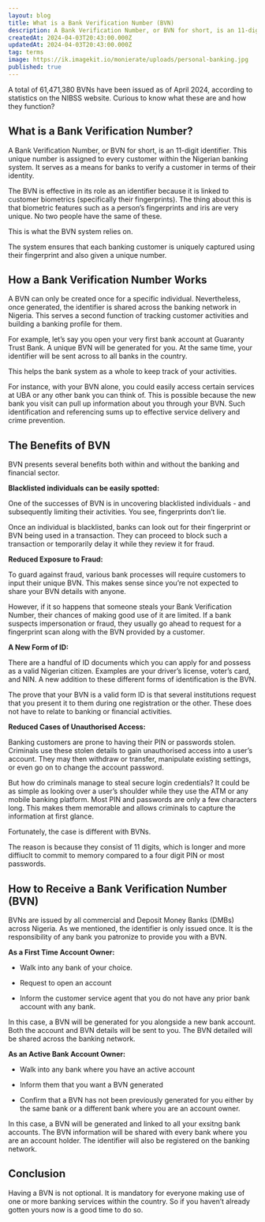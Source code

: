 ```yaml
---
layout: blog
title: What is a Bank Verification Number (BVN)
description: A Bank Verification Number, or BVN for short, is an 11-digit identifier. This unique number is assigned to every customer within the Nigerian banking system. It serves as a means for banks to verify a customer in terms of their identity.
createdAt: 2024-04-03T20:43:00.000Z
updatedAt: 2024-04-03T20:43:00.000Z
tag: terms
image: https://ik.imagekit.io/monierate/uploads/personal-banking.jpg
published: true
---
```

A total of 61,471,380 BVNs have been issued as of April 2024, according to statistics on the NIBSS website. Curious to know what these are and how they function?

## What is a Bank Verification Number?

A Bank Verification Number, or BVN for short, is an 11-digit identifier. This unique number is assigned to every customer within the Nigerian banking system. It serves as a means for banks to verify a customer in terms of their identity.

The BVN is effective in its role as an identifier because it is linked to customer biometrics (specifically their fingerprints). The thing about this is that biometric features such as a person’s fingerprints and iris are very unique. No two people have the same of these.

This is what the BVN system relies on.

The system ensures that each banking customer is uniquely captured using their fingerprint and also given a unique number.

## How a Bank Verification Number Works

A BVN can only be created once for a specific individual. Nevertheless, once generated, the identifier is shared across the banking network in Nigeria. This serves a second function of tracking customer activities and building a banking profile for them.

For example, let’s say you open your very first bank account at Guaranty Trust Bank. A unique BVN will be generated for you. At the same time, your identifier will be sent across to all banks in the country.

This helps the bank system as a whole to keep track of your activities.

For instance, with your BVN alone, you could easily access certain services at UBA or any other bank you can think of. This is possible because the new bank you visit can pull up information about you through your BVN. Such identification and referencing sums up to effective service delivery and crime prevention.

## The Benefits of BVN

BVN presents several benefits both within and without the banking and financial sector.

**Blacklisted individuals can be easily spotted:**

One of the successes of BVN is in uncovering blacklisted individuals - and subsequently limiting their activities. You see, fingerprints don’t lie.

Once an individual is blacklisted, banks can look out for their fingerprint or BVN being used in a transaction. They can proceed to block such a transaction or temporarily delay it while they review it for fraud.

**Reduced Exposure to Fraud:**

To guard against fraud, various bank processes will require customers to input their unique BVN. This makes sense since you’re not expected to share your BVN details with anyone.

  

However, if it so happens that someone steals your Bank Verification Number, their chances of making good use of it are limited. If a bank suspects impersonation or fraud, they usually go ahead to request for a fingerprint scan along with the BVN provided by a customer.

**A New Form of ID:**

There are a handful of ID documents which you can apply for and possess as a valid Nigerian citizen. Examples are your driver’s license, voter’s card, and NIN. A new addition to these different forms of identification is the BVN.

The prove that your BVN is a valid form ID is that several institutions request that you present it to them during one registration or the other. These does not have to relate to banking or financial activities.

**Reduced Cases of Unauthorised Access:**

Banking customers are prone to having their PIN or passwords stolen. Criminals use these stolen details to gain unauthorised access into a user’s account. They may then withdraw or transfer, manipulate existing settings, or even go on to change the account password.

But how do criminals manage to steal secure login credentials? It could be as simple as looking over a user’s shoulder while they use the ATM or any mobile banking platform. Most PIN and passwords are only a few characters long. This makes them memorable and allows criminals to capture the information at first glance.

Fortunately, the case is different with BVNs.

The reason is because they consist of 11 digits, which is longer and more diffiuclt to commit to memory compared to a four digit PIN or most passwords.

## How to Receive a Bank Verification Number (BVN)

BVNs are issued by all commercial and Deposit Money Banks (DMBs) across Nigeria. As we mentioned, the identifier is only issued once. It is the responsibility of any bank you patronize to provide you with a BVN.

**As a First Time Account Owner:**

-   Walk into any bank of your choice.
    
-   Request to open an account
    
-   Inform the customer service agent that you do not have any prior bank account with any bank.

In this case, a BVN will be generated for you alongside a new bank account. Both the account and BVN details will be sent to you. The BVN detailed will be shared across the banking network.

**As an Active Bank Account Owner:**

-   Walk into any bank where you have an active account
    
-   Inform them that you want a BVN generated
    
-   Confirm that a BVN has not been previously generated for you either by the same bank or a different bank where you are an account owner.
 
In this case, a BVN will be generated and linked to all your exsitng bank accounts. The BVN information will be shared with every bank where you are an account holder. The identifier will also be registered on the banking network.

## Conclusion

Having a BVN is not optional. It is mandatory for everyone making use of one or more banking services within the country. So if you haven’t already gotten yours now is a good time to do so.
